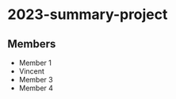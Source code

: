 # 2023-summary-project

## Members

- Member 1
- Vincent
- Member 3
- Member 4

<Description of your project>

